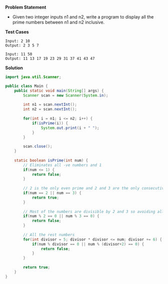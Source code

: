 **Problem Statement**

- Given two integer inputs n1 and n2, write a program to display all the prime numbers between n1 and n2 inclusive.

**Test Cases**

```
Input: 2 10
Output: 2 3 5 7

Input: 11 50
Output: 11 13 17 19 23 29 31 37 41 43 47
```

**Solution**

```java
import java.util.Scanner;

public class Main {
	public static void main(String[] args) {
		Scanner scan = new Scanner(System.in);
		
		int n1 = scan.nextInt();
		int n2 = scan.nextInt();
		
		for(int i = n1; i <= n2; i++) {
			if(isPrime(i)) {
				System.out.print(i + " ");
			}
		}
		
		scan.close();
	}
	
	static boolean isPrime(int num) {
		// Eliminates all -ve numbers and 1
		if(num <= 1) {
			return false;
		}
		
		// 2 is the only even prime and 2 and 3 are the only consecutive primes
		if(num == 2 || num == 3) {
			return true;
		}
		
		// Most of the numbers are divisible by 2 and 3 so avoiding all those numbers
		if(num % 2 == 0 || num % 3 == 0) {
			return false;
		}
		
		// All the rest numbers
		for(int divisor = 5; divisor * divisor <= num; divisor += 6) {
			if(num % divisor == 0 || num % (divisor+2) == 0) {
				return false;
			}
		}
		
		return true;
	}
}
```
